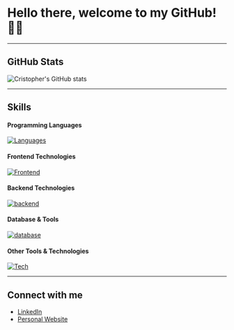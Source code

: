 # Hello there, welcome to my GitHub! 👨‍💻
---

## GitHub Stats
![Cristopher's GitHub stats](https://github-readme-stats.vercel.app/api?username=cmartema&show_icons=true&theme=transparent)

---

## Skills

#### Programming Languages
[![Languages](https://skillicons.dev/icons?i=c,cpp,java,python,js,swift,ocaml)](https://skillicons.dev)

#### Frontend Technologies
[![Frontend](https://skillicons.dev/icons?i=html,css,react,nextjs,ps)](https://skillicons.dev)

#### Backend Technologies
[![backend](https://skillicons.dev/icons?i=azure,aws,gcp,django)](https://skillicons.dev)

#### Database & Tools
[![database](https://skillicons.dev/icons?i=mongodb,mysql)](https://skillicons.dev)

#### Other Tools & Technologies
[![Tech](https://skillicons.dev/icons?i=git,github,vscode,vim,bash,figma,linux,redhat,windows,apple)](https://skillicons.dev)

---

## Connect with me
- [LinkedIn](https://www.linkedin.com/in/cmartema)
- [Personal Website](https://cmartema.github.io/)
